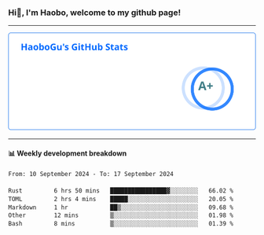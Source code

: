 <!--<h2 align="center"> Hi👋, I'm Haobo, welcome to my github page! </h2>-->
### Hi👋, I'm Haobo, welcome to my github page!
-------

<img href="https://github.com/HaoboGu" src="assets/stats.svg" alt="github stats" /> 

-------

#### 📊 **Weekly development breakdown**
<!--START_SECTION:waka-->

```txt
From: 10 September 2024 - To: 17 September 2024

Rust         6 hrs 50 mins   ████████████████▓░░░░░░░░   66.02 %
TOML         2 hrs 4 mins    █████░░░░░░░░░░░░░░░░░░░░   20.05 %
Markdown     1 hr            ██▒░░░░░░░░░░░░░░░░░░░░░░   09.68 %
Other        12 mins         ▒░░░░░░░░░░░░░░░░░░░░░░░░   01.98 %
Bash         8 mins          ▒░░░░░░░░░░░░░░░░░░░░░░░░   01.39 %
```

<!--END_SECTION:waka-->
<!--
backup url: https://github-readme-status-dusky-ten.vercel.app/api?username=HaoboGu&count_private=true&show_icons=true&theme=transparent&border_color=2f80ed
-->
<!--
**HaoboGu/HaoboGu** is a ✨ _special_ ✨ repository because its `README.md` (this file) appears on your GitHub profile.

Here are some ideas to get you started:

- 🔭 I’m currently working on AI-assisted programming tools
- 🌱 I’m currently learning ...
- 👯 I’m looking to collaborate on ...
- 🤔 I’m looking for help with ...
- 💬 Ask me about ...
- 📫 How to reach me: ...
- 😄 Pronouns: ...
- ⚡ Fun fact: ...
-->
